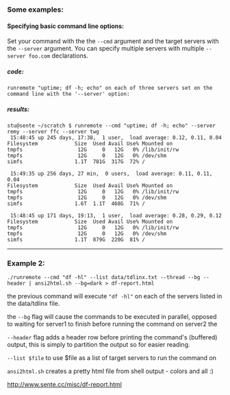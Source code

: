 
### Some examples:

#### Specifying basic command line options:
Set your command with the the <code>--cmd</code> argument and the target servers with the <code>--server</code> argument.
You can specify multiple servers with multiple <code>--server foo.com</code> declarations.


##### code:

    runremote "uptime; df -h; echo" on each of three servers set on the command line with the '--server' option:

##### results:

    stu@sente ~/scratch $ runremote --cmd "uptime; df -h; echo" --server remy --server ffc --server twg
     15:48:45 up 245 days, 17:38,  1 user,  load average: 0.12, 0.11, 0.04
    Filesystem            Size  Used Avail Use% Mounted on
    tmpfs                  12G     0   12G   0% /lib/init/rw
    tmpfs                  12G     0   12G   0% /dev/shm
    simfs                 1.1T  781G  317G  72% /

     15:49:35 up 256 days, 27 min,  0 users,  load average: 0.11, 0.11, 0.04
    Filesystem            Size  Used Avail Use% Mounted on
    tmpfs                  12G     0   12G   0% /lib/init/rw
    tmpfs                  12G     0   12G   0% /dev/shm
    simfs                 1.6T  1.1T  468G  71% /

     15:48:45 up 171 days, 19:13,  1 user,  load average: 0.28, 0.29, 0.12
    Filesystem            Size  Used Avail Use% Mounted on
    tmpfs                  12G     0   12G   0% /lib/init/rw
    tmpfs                  12G     0   12G   0% /dev/shm
    simfs                 1.1T  879G  220G  81% /

----------------
### Example 2:


    ./runremote --cmd "df -hl" --list data/tdlinx.txt --thread --bg --header | ansi2html.sh --bg=dark > df-report.html

the previous command will execute <code>"df -hl"</code> on each of the servers listed in
the data/tdlinx file.

the <code>--bg</code> flag will cause the commands to be executed in parallel, opposed
to waiting for server1 to finish before running the command on server2 the

<code>--header</code> flag adds a header row before printing the command's (buffered)
output, this is simply to partition the output so for easier reading.

<code>--list $file</code> to use $file as a list of target servers to run the command on

<code>ansi2html.sh</code> creates a pretty html file from shell output - colors and all :)

http://www.sente.cc/misc/df-report.html


